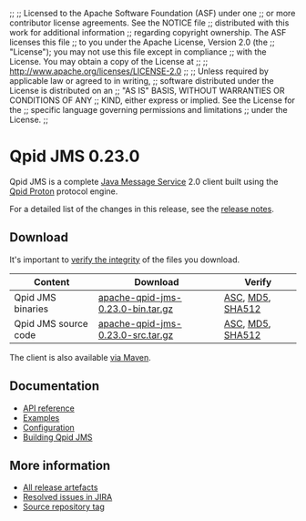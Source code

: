 ;;
;; Licensed to the Apache Software Foundation (ASF) under one
;; or more contributor license agreements.  See the NOTICE file
;; distributed with this work for additional information
;; regarding copyright ownership.  The ASF licenses this file
;; to you under the Apache License, Version 2.0 (the
;; "License"); you may not use this file except in compliance
;; with the License.  You may obtain a copy of the License at
;;
;;   http://www.apache.org/licenses/LICENSE-2.0
;;
;; Unless required by applicable law or agreed to in writing,
;; software distributed under the License is distributed on an
;; "AS IS" BASIS, WITHOUT WARRANTIES OR CONDITIONS OF ANY
;; KIND, either express or implied.  See the License for the
;; specific language governing permissions and limitations
;; under the License.
;;

# Qpid JMS 0.23.0

Qpid JMS is a complete [Java Message Service][jms] 2.0 client built
using the [Qpid Proton]({{site_url}}/proton/index.html) protocol engine.

For a detailed list of the changes in this release, see the [release
notes](release-notes.html).

[jms]: http://en.wikipedia.org/wiki/Java_Message_Service

## Download

It's important to [verify the
integrity]({{site_url}}/download.html#verify-what-you-download) of the
files you download.

| Content | Download | Verify |
|---------|----------|--------|
| Qpid JMS binaries | [apache-qpid-jms-0.23.0-bin.tar.gz](http://archive.apache.org/dist/qpid/jms/0.23.0/apache-qpid-jms-0.23.0-bin.tar.gz) | [ASC](https://archive.apache.org/dist/qpid/jms/0.23.0/apache-qpid-jms-0.23.0-bin.tar.gz.asc), [MD5](https://archive.apache.org/dist/qpid/jms/0.23.0/apache-qpid-jms-0.23.0-bin.tar.gz.md5), [SHA512](https://archive.apache.org/dist/qpid/jms/0.23.0/apache-qpid-jms-0.23.0-bin.tar.gz.sha) |
| Qpid JMS source code | [apache-qpid-jms-0.23.0-src.tar.gz](http://archive.apache.org/dist/qpid/jms/0.23.0/apache-qpid-jms-0.23.0-src.tar.gz) | [ASC](https://archive.apache.org/dist/qpid/jms/0.23.0/apache-qpid-jms-0.23.0-src.tar.gz.asc), [MD5](https://archive.apache.org/dist/qpid/jms/0.23.0/apache-qpid-jms-0.23.0-src.tar.gz.md5), [SHA512](https://archive.apache.org/dist/qpid/jms/0.23.0/apache-qpid-jms-0.23.0-src.tar.gz.sha) |

The client is also available [via Maven]({{site_url}}/maven.html).

## Documentation


<div class="two-column" markdown="1">

 - [API reference](http://docs.oracle.com/javaee/7/api/javax/jms/package-summary.html)
 - [Examples](https://github.com/apache/qpid-jms/tree/0.23.0/qpid-jms-examples)
 - [Configuration](docs/index.html)
 - [Building Qpid JMS](building.html)

</div>


## More information

 - [All release artefacts](http://archive.apache.org/dist/qpid/jms/0.23.0)
 - [Resolved issues in JIRA](https://issues.apache.org/jira/issues/?jql=project+%3D+QPIDJMS+AND+fixVersion+%3D+%270.23.0%27+AND+resolution+%3D+%27fixed%27+ORDER+BY+priority+DESC)
 - [Source repository tag](https://git-wip-us.apache.org/repos/asf/qpid-jms.git/tree/refs/tags/0.23.0)

<script type="text/javascript">
  _deferredFunctions.push(function() {
      if ("0.23.0" === "{{current_jms_release}}") {
          _modifyCurrentReleaseLinks();
      }
  });
</script>